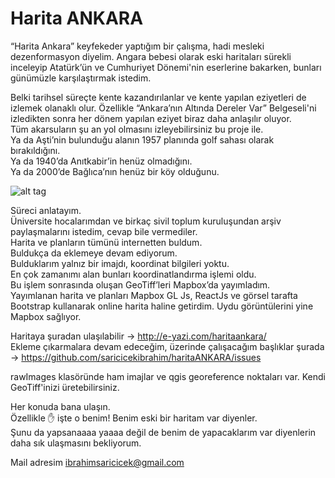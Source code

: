# Harita ANKARA

“Harita Ankara” keyfekeder yaptığım bir çalışma, hadi mesleki dezenformasyon diyelim.
Angara bebesi olarak eski haritaları sürekli inceleyip Atatürk’ün ve Cumhuriyet Dönemi'nin eserlerine bakarken, bunları günümüzle karşılaştırmak istedim.

Belki tarihsel süreçte kente kazandırılanlar ve kente yapılan eziyetleri de izlemek olanaklı olur.
Özellikle “Ankara’nın Altında Dereler Var” Belgeseli'ni izledikten sonra her dönem yapılan eziyet biraz daha anlaşılır oluyor.         
Tüm akarsuların şu an yol olmasını izleyebilirsiniz bu proje ile.     
Ya da Aşti’nin bulunduğu alanın 1957 planında golf sahası olarak bırakıldığını.     
Ya da 1940’da Anıtkabir’in henüz olmadığını.     
Ya da 2000’de Bağlıca’nın henüz bir köy olduğunu.

![alt tag](http://e-yazi.com/images/haritaankara/4maps_sm.png)

Süreci anlatayım.     
Üniversite hocalarımdan ve birkaç sivil toplum kuruluşundan arşiv paylaşmalarını istedim, cevap bile vermediler.     
Harita ve planların tümünü internetten buldum.     
Buldukça da eklemeye devam ediyorum.     
Bulduklarım yalnız bir imajdı, koordinat bilgileri yoktu.     
En çok zamanımı alan bunları koordinatlandırma işlemi oldu.     
Bu işlem sonrasında oluşan GeoTiff’leri Mapbox’da yayımladım.     
Yayımlanan harita ve planları Mapbox GL Js, ReactJs ve görsel tarafta Bootstrap kullanarak online harita haline getirdim. Uydu görüntülerini yine Mapbox sağlıyor.     

Haritaya şuradan ulaşılabilir -> http://e-yazi.com/haritaankara/     
Ekleme çıkarmalara devam edeceğim, üzerinde çalışacağım başlıklar şurada -> https://github.com/saricicekibrahim/haritaANKARA/issues     

rawImages klasöründe ham imajlar ve qgis georeference noktaları var. Kendi GeoTiff'inizi üretebilirsiniz.

Her konuda bana ulaşın.     
Özellikle ✋ işte o benim! Benim eski bir haritam var diyenler.     
Şunu da yapsanaaaa yaaaa değil de benim de yapacaklarım var diyenlerin daha sık ulaşmasını bekliyorum.     

Mail adresim ibrahimsaricicek@gmail.com
